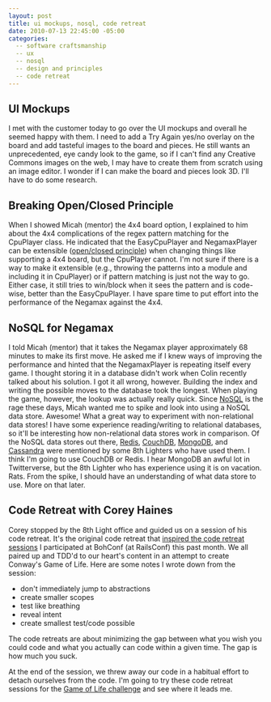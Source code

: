 ```yaml
---
layout: post
title: ui mockups, nosql, code retreat
date: 2010-07-13 22:45:00 -05:00
categories:
  -- software craftsmanship
  -- ux
  -- nosql
  -- design and principles
  -- code retreat
---
```


## UI Mockups

I met with the customer today to go over the UI mockups and overall he seemed happy with them.  I need to add a Try Again yes/no overlay on the board and add tasteful images to the board and pieces.  He still wants an unprecedented, eye candy look to the game, so if I can't find any Creative Commons images on the web, I may have to create them from scratch using an image editor.  I wonder if I can make the board and pieces look 3D.  I'll have to do some research.

## Breaking Open/Closed Principle

When I showed Micah (mentor) the 4x4 board option, I explained to him about the 4x4 complications of the regex pattern matching for the CpuPlayer class.  He indicated that the EasyCpuPlayer and NegamaxPlayer can be extensible ([open/closed principle](http://en.wikipedia.org/wiki/Open/closed_principle)) when changing things like supporting a 4x4 board, but the CpuPlayer cannot.  I'm not sure if there is a way to make it extensible (e.g., throwing the patterns into a module and including it in CpuPlayer) or if pattern matching is just not the way to go.  Either case, it still tries to win/block when it sees the pattern and is code-wise, better than the EasyCpuPlayer.  I have spare time to put effort into the performance of the Negamax against the 4x4.

## NoSQL for Negamax

I told Micah (mentor) that it takes the Negamax player approximately 68 minutes to make its first move.  He asked me if I knew ways of improving the performance and hinted that the NegamaxPlayer is repeating itself every game.  I thought storing it in a database didn't work when Colin recently talked about his solution.  I got it all wrong, however.  Building the index and writing the possible moves to the database took the longest.  When playing the game, however, the lookup was actually really quick.  Since [NoSQL](http://en.wikipedia.org/wiki/NoSQL) is the rage these days, Micah wanted me to spike and look into using a NoSQL data store.  Awesome!  What a great way to experiment with non-relational data stores!  I have some experience reading/writing to relational databases, so it'll be interesting how non-relational data stores work in comparison.  Of the NoSQL data stores out there, [Redis](http://en.wikipedia.org/wiki/Redis_(data_store)), [CouchDB](http://en.wikipedia.org/wiki/CouchDB), [MongoDB](http://en.wikipedia.org/wiki/MongoDB), and [Cassandra](http://en.wikipedia.org/wiki/Cassandra_(database)) were mentioned by some 8th Lighters who have used them.  I think I'm going to use CouchDB or Redis.  I hear MongoDB an awful lot in Twitterverse, but the 8th Lighter who has experience using it is on vacation.  Rats.  From the spike, I should have an understanding of what data store to use.  More on that later.

## Code Retreat with Corey Haines

Corey stopped by the 8th Light office and guided us on a session of his code retreat.  It's the original code retreat that [inspired the code retreat sessions](http://skim.cc/2010/06/09/day-2-railsconf-2010/) I participated at BohConf (at RailsConf) this past month.  We all paired up and TDD'd to our heart's content in an attempt to create Conway's Game of Life.  Here are some notes I wrote down from the session:

* don't immediately jump to abstractions
* create smaller scopes
* test like breathing
* reveal intent
* create smallest test/code possible

The code retreats are about minimizing the gap between what you wish you could code and what you actually can code within a given time.  The gap is how much you suck.

At the end of the session, we threw away our code in a habitual effort to detach ourselves from the code.  I'm going to try these code retreat sessions for the [Game of Life challenge](http://rubylearning.com/blog/2010/06/28/rpcfn-the-game-of-life-11/) and see where it leads me.
